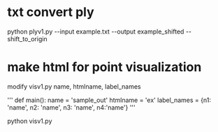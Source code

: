 # txt convert ply
python plyv1.py --input example.txt --output example_shifted --shift_to_origin

# make html for point visualization
modify visv1.py
name, htmlname, label_names 

'''
def main():
	name = 'sample_out' 
	htmlname = 'ex' 
	label_names = {n1: 'name', n2: 'name', n3: 'name', n4:'name'} 
'''

python visv1.py


